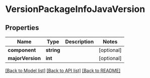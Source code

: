 # VersionPackageInfoJavaVersion

## Properties
Name | Type | Description | Notes
------------ | ------------- | ------------- | -------------
**component** | **string** |  | [optional] 
**majorVersion** | **int** |  | [optional] 

[[Back to Model list]](../README.md#documentation-for-models) [[Back to API list]](../README.md#documentation-for-api-endpoints) [[Back to README]](../README.md)


